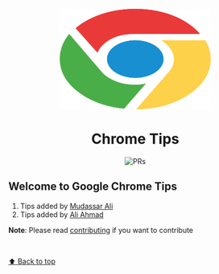 <p align="center"><img src="google-chrome.svg" height="200" width="300" alt="logo"></p>
<h1 align="center"> Chrome Tips </h1>

<p align="center"
    <a href="https://github.com/mudassar045/chrome-tips">
    <img src="https://img.shields.io/badge/PRs-welcome-brightgreen.svg?style=flat-square" alt="PRs">
  </a>
</p>

## Welcome to Google Chrome Tips

1. Tips added by [Mudassar Ali](./mudassar.md)
2. Tips added by [Ali Ahmad](./aliahmad.md)

**Note**: Please read [contributing](./CONTRIBUTING.md) if you want to contribute

<br/>

[:arrow_up: Back to top](#-chrome-tips-)
